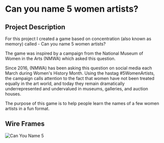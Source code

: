 # Can you name 5 women artists?
 
## Project Description
For this project I created a game based on concentration (also known as memory) called - Can you name 5 women artists?

The game was inspired by a campaign from the National Museum of Women in the Arts (NMWA) which asked this question.

Since 2016, (NMWA) has been asking this question on social media each March during Women's History Month. Using the hastag #5WomenArtists, the campaign calls attention to the fact that women have not been treated equally in the art world, and today they remain dramatically underrepresented and undervalued in museums, galleries, and auction houses.

The purpose of this game is to help people learn the names of a few women artists in a fun format. 


## Wire Frames
![Can You Name 5](https://media.git.generalassemb.ly/user/43399/files/ba1ae369-70e8-40f6-844b-488cbcdd7493)
